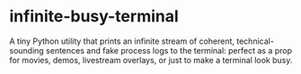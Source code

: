 # infinite-busy-terminal
A tiny Python utility that prints an infinite stream of coherent, technical-sounding sentences and fake process logs to the terminal: perfect as a prop for movies, demos, livestream overlays, or just to make a terminal look busy.
